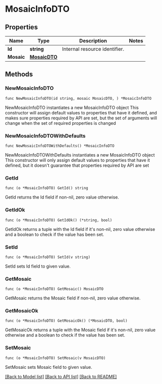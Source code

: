 # MosaicInfoDTO

## Properties

Name | Type | Description | Notes
------------ | ------------- | ------------- | -------------
**Id** | **string** | Internal resource identifier. | 
**Mosaic** | [**MosaicDTO**](MosaicDTO.md) |  | 

## Methods

### NewMosaicInfoDTO

`func NewMosaicInfoDTO(id string, mosaic MosaicDTO, ) *MosaicInfoDTO`

NewMosaicInfoDTO instantiates a new MosaicInfoDTO object
This constructor will assign default values to properties that have it defined,
and makes sure properties required by API are set, but the set of arguments
will change when the set of required properties is changed

### NewMosaicInfoDTOWithDefaults

`func NewMosaicInfoDTOWithDefaults() *MosaicInfoDTO`

NewMosaicInfoDTOWithDefaults instantiates a new MosaicInfoDTO object
This constructor will only assign default values to properties that have it defined,
but it doesn't guarantee that properties required by API are set

### GetId

`func (o *MosaicInfoDTO) GetId() string`

GetId returns the Id field if non-nil, zero value otherwise.

### GetIdOk

`func (o *MosaicInfoDTO) GetIdOk() (*string, bool)`

GetIdOk returns a tuple with the Id field if it's non-nil, zero value otherwise
and a boolean to check if the value has been set.

### SetId

`func (o *MosaicInfoDTO) SetId(v string)`

SetId sets Id field to given value.


### GetMosaic

`func (o *MosaicInfoDTO) GetMosaic() MosaicDTO`

GetMosaic returns the Mosaic field if non-nil, zero value otherwise.

### GetMosaicOk

`func (o *MosaicInfoDTO) GetMosaicOk() (*MosaicDTO, bool)`

GetMosaicOk returns a tuple with the Mosaic field if it's non-nil, zero value otherwise
and a boolean to check if the value has been set.

### SetMosaic

`func (o *MosaicInfoDTO) SetMosaic(v MosaicDTO)`

SetMosaic sets Mosaic field to given value.



[[Back to Model list]](../README.md#documentation-for-models) [[Back to API list]](../README.md#documentation-for-api-endpoints) [[Back to README]](../README.md)


